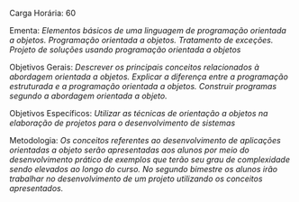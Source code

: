 Carga Horária: 60
 
Ementa:
    _Elementos básicos de uma linguagem de programação orientada a objetos. Programação orientada a objetos. Tratamento de exceções. Projeto de soluções usando programação orientada a objetos_
 
Objetivos Gerais:
    _Descrever os principais conceitos relacionados à abordagem orientada a objetos. Explicar a diferença entre a programação estruturada e a programação orientada a objetos. Construir programas segundo a abordagem orientada a objeto._
 
Objetivos Específicos:
    _Utilizar as técnicas de orientação a objetos na elaboração de projetos para o desenvolvimento de sistemas_
 
Metodologia:
    _Os conceitos referentes ao desenvolvimento de aplicações orientadas a objeto serão apresentadas aos alunos por meio do desenvolvimento prático de exemplos que terão seu grau de complexidade sendo elevados ao longo do curso. No segundo bimestre os alunos irão trabalhar no desenvolvimento de um projeto utilizando os conceitos apresentados._
